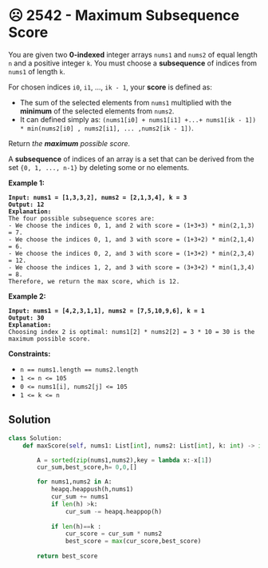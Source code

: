 # ☹ 2542 - Maximum Subsequence Score

You are given two **0-indexed** integer arrays `nums1` and `nums2` of equal length `n` and a positive integer `k`. You must choose a **subsequence** of indices from `nums1` of length `k`.

For chosen indices `i0`, `i1`, ..., `ik - 1`, your **score** is defined as:

* The sum of the selected elements from `nums1` multiplied with the **minimum** of the selected elements from `nums2`.
* It can defined simply as: `(nums1[i0] + nums1[i1] +...+ nums1[ik - 1]) * min(nums2[i0] , nums2[i1], ... ,nums2[ik - 1])`.

Return _the **maximum** possible score._

A **subsequence** of indices of an array is a set that can be derived from the set `{0, 1, ..., n-1}` by deleting some or no elements.

&#x20;

**Example 1:**

<pre><code><strong>Input: nums1 = [1,3,3,2], nums2 = [2,1,3,4], k = 3
</strong><strong>Output: 12
</strong><strong>Explanation: 
</strong>The four possible subsequence scores are:
- We choose the indices 0, 1, and 2 with score = (1+3+3) * min(2,1,3) = 7.
- We choose the indices 0, 1, and 3 with score = (1+3+2) * min(2,1,4) = 6. 
- We choose the indices 0, 2, and 3 with score = (1+3+2) * min(2,3,4) = 12. 
- We choose the indices 1, 2, and 3 with score = (3+3+2) * min(1,3,4) = 8.
Therefore, we return the max score, which is 12.
</code></pre>

**Example 2:**

<pre><code><strong>Input: nums1 = [4,2,3,1,1], nums2 = [7,5,10,9,6], k = 1
</strong><strong>Output: 30
</strong><strong>Explanation: 
</strong>Choosing index 2 is optimal: nums1[2] * nums2[2] = 3 * 10 = 30 is the maximum possible score.
</code></pre>

&#x20;

**Constraints:**

* `n == nums1.length == nums2.length`
* `1 <= n <= 105`
* `0 <= nums1[i], nums2[j] <= 105`
* `1 <= k <= n`

## Solution

```python
class Solution:
    def maxScore(self, nums1: List[int], nums2: List[int], k: int) -> int:

        A = sorted(zip(nums1,nums2),key = lambda x:-x[1])
        cur_sum,best_score,h= 0,0,[]

        for nums1,nums2 in A:
            heapq.heappush(h,nums1)
            cur_sum += nums1
            if len(h) >k:
                cur_sum -= heapq.heappop(h)
            
            if len(h)==k :
                cur_score = cur_sum * nums2
                best_score = max(cur_score,best_score)
            
        return best_score 
```
